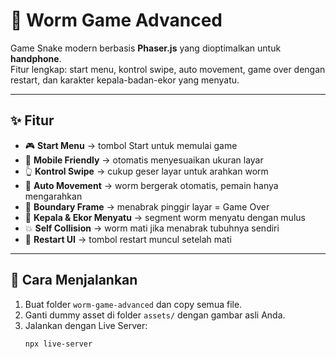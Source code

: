 # 🐛 Worm Game Advanced

Game Snake modern berbasis **Phaser.js** yang dioptimalkan untuk **handphone**.  
Fitur lengkap: start menu, kontrol swipe, auto movement, game over dengan restart, dan karakter kepala-badan-ekor yang menyatu.

---

## ✨ Fitur
- 🎮 **Start Menu** → tombol Start untuk memulai game  
- 📱 **Mobile Friendly** → otomatis menyesuaikan ukuran layar  
- 👆 **Kontrol Swipe** → cukup geser layar untuk arahkan worm  
- 🔄 **Auto Movement** → worm bergerak otomatis, pemain hanya mengarahkan  
- 🚧 **Boundary Frame** → menabrak pinggir layar = Game Over  
- 🐍 **Kepala & Ekor Menyatu** → segment worm menyatu dengan mulus  
- 💥 **Self Collision** → worm mati jika menabrak tubuhnya sendiri  
- 🔁 **Restart UI** → tombol restart muncul setelah mati  

---

## 🚀 Cara Menjalankan
1. Buat folder `worm-game-advanced` dan copy semua file.
2. Ganti dummy asset di folder `assets/` dengan gambar asli Anda.
3. Jalankan dengan Live Server:
   ```bash
   npx live-server
